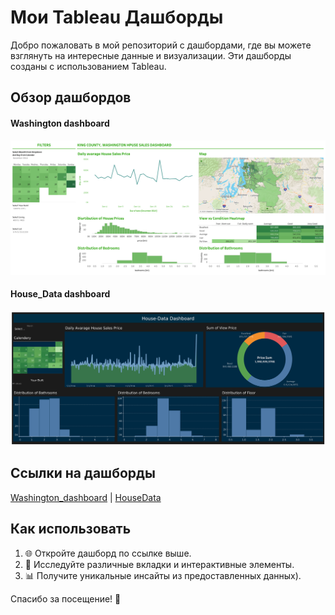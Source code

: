 # Мои Tableau Дашборды

Добро пожаловать в мой репозиторий с дашбордами, где вы можете взглянуть на интересные данные и визуализации. Эти дашборды созданы с использованием Tableau.

## Обзор дашбордов

#### Washington dashboard

![Скриншот дашборда Washington_dashboard](Washington_dashboard.png)

#### House_Data dashboard

![Скриншот дашборда HouseData](House_Data_dashboard.png)

## Ссылки на дашборды

[Washington_dashboard](https://public.tableau.com/views/WashingtonDashboard_17024492199060/Dashboard?:language=en-US&:sid=&:display_count=n&:origin=viz_share_link) |
[HouseData](https://public.tableau.com/views/HouseDataBlack-Blue/Dashboard?:language=en-US&:sid=&:display_count=n&:origin=viz_share_link)

## Как использовать

1. 🌐 Откройте дашборд по ссылке выше.
2. 🧐 Исследуйте различные вкладки и интерактивные элементы.
3. 📊 Получите уникальные инсайты из предоставленных данных).


Спасибо за посещение! 🚀
